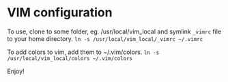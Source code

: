 # VIM configuration 

To use, clone to some folder, eg. /usr/local/vim_local and symlink `_vimrc` file to your home directory.
`ln -s /usr/local/vim_local/_vimrc ~/.vimrc`

To add colors to vim, add them to ~/.vim/colors.
`ln -s /usr/local/vim_local/colors ~/.vim/colors`

Enjoy!

